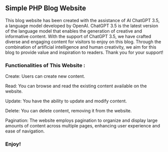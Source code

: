 <h2>Simple PHP Blog Website</h2>
<p>This blog website has been created with the assistance of AI ChatGPT 3.5, a language model developed by OpenAI. ChatGPT 3.5 is the latest version of the language model that enables the generation of creative and informative content. With the support of ChatGPT 3.5, we have crafted diverse and engaging content for visitors to enjoy on this blog. Through the combination of artificial intelligence and human creativity, we aim for this blog to provide value and inspiration to readers. Thank you for your support!</p>
<h3>Functionalities of This Website :</h3>
<p>Create: Users can create new content.</p>
<p>Read: You can browse and read the existing content available on the website.</p>
<p>Update: You have the ability to update and modify content.</p>
<p>Delete: You can delete content, removing it from the website.</p>
<p>Pagination: The website employs pagination to organize and display large amounts of content across multiple pages, enhancing user experience and ease of navigation.</p>

<h3>Enjoy!</h3>
